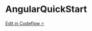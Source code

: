 # AngularQuickStart

[Edit in Codeflow ⚡️](https://stackblitz.com/~/github.com/louiecasula/AngularQuickStart)